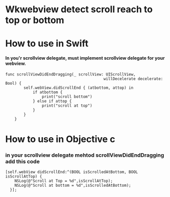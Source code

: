 # Wkwebview detect scroll reach to top or bottom

# How to use in Swift

#### In you'r scrollview delegate, must implement scrollview delegate for your webview.

```
func scrollViewDidEndDragging(_ scrollView: UIScrollView,
                                           willDecelerate decelerate: Bool) {
        self.webView.didScrollEnd { (atbottom, attop) in
            if atbottom {
                print("scroll bottom")
            } else if attop {
                print("scroll at top")
            }
        }
    }
```

# How to use in Objective c

### in your scrollview delegate mehtod scrollViewDidEndDragging add this code

```
[self.webView didScrollEnd:^(BOOL isScrolledAtBottom, BOOL isScrollAtTop) {
    NSLog(@"Scroll at Top = %d",isScrollAtTop);
    NSLog(@"Scroll at bottom = %d",isScrolledAtBottom);
  }];
```
